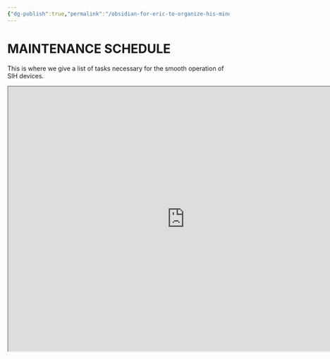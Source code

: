 ```yaml
---
{"dg-publish":true,"permalink":"/obsidian-for-eric-to-organize-his-mind/assets-and-devices/device-maintenance/maintenance-schedule/"}
---
```


# MAINTENANCE SCHEDULE

This is where we give a list of tasks necessary for the smooth operation of SIH devices. 



<iframe src="https://docs.google.com/document/d/1NIzFetm7irOBXzz5JVWUWnYkcWkR4l36/preview" width="800" height="600" title="Embedded Google Doc"></iframe>
